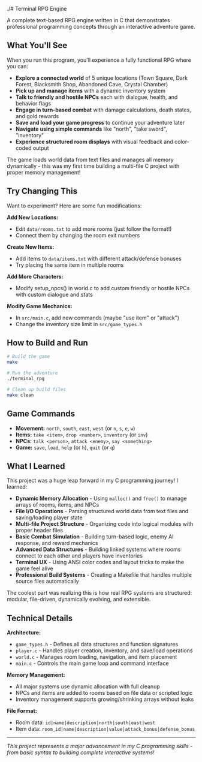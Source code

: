 ./# Terminal RPG Engine

A complete text-based RPG engine written in C that demonstrates professional programming concepts through an interactive adventure game.

## What You'll See

When you run this program, you'll experience a fully functional RPG where you can:
- **Explore a connected world** of 5 unique locations (Town Square, Dark Forest, Blacksmith Shop, Abandoned Cave, Crystal Chamber)
- **Pick up and manage items** with a dynamic inventory system
- **Talk to friendly and hostile NPCs** each with dialogue, health, and behavior flags
- **Engage in turn-based combat** with damage calculations, death states, and gold rewards
- **Save and load your game progress** to continue your adventure later
- **Navigate using simple commands** like "north", "take sword", "inventory"
- **Experience structured room displays** with visual feedback and color-coded output

The game loads world data from text files and manages all memory dynamically - this was my first time building a multi-file C project with proper memory management!

## Try Changing This

Want to experiment? Here are some fun modifications:

**Add New Locations:**
- Edit `data/rooms.txt` to add more rooms (just follow the format!)
- Connect them by changing the room exit numbers

**Create New Items:**
- Add items to `data/items.txt` with different attack/defense bonuses
- Try placing the same item in multiple rooms

**Add More Characters:**
- Modify setup_npcs() in world.c to add custom friendly or hostile NPCs with custom dialogue and stats

**Modify Game Mechanics:**
- In `src/main.c`, add new commands (maybe "use item" or "attack")
- Change the inventory size limit in `src/game_types.h`

## How to Build and Run

```bash
# Build the game
make

# Run the adventure
./terminal_rpg

# Clean up build files
make clean
```

## Game Commands

- **Movement:** `north`, `south`, `east`, `west` (or `n`, `s`, `e`, `w`)
- **Items:** `take <item>`, `drop <number>`, `inventory` (or `inv`)
- **NPCs:** `talk <person>`, `attack <enemy>`, `say <something>`
- **Game:** `save`, `load`, `help` (or `h`), `quit` (or `q`)

## What I Learned

This project was a huge leap forward in my C programming journey! I learned:

- **Dynamic Memory Allocation** - Using `malloc()` and `free()` to manage arrays of rooms, items, and NPCs
- **File I/O Operations** - Parsing structured world data from text files and saving/loading player state
- **Multi-file Project Structure** - Organizing code into logical modules with proper header files
- **Basic Combat Simulation** - Building turn-based logic, enemy AI response, and reward mechanics
- **Advanced Data Structures** - Building linked systems where rooms connect to each other and players have inventories
- **Terminal UX** - Using ANSI color codes and layout tricks to make the game feel alive
- **Professional Build Systems** - Creating a Makefile that handles multiple source files automatically

The coolest part was realizing this is how real RPG systems are structured: modular, file-driven, dynamically evolving, and extensible.

## Technical Details

**Architecture:**
- `game_types.h` - Defines all data structures and function signatures
- `player.c` - Handles player creation, inventory, and save/load operations
- `world.c` - Manages room loading, navigation, and item placement
- `main.c` - Controls the main game loop and command interface

**Memory Management:**
- All major systems use dynamic allocation with full cleanup
- NPCs and items are added to rooms based on file data or scripted logic
- Inventory management supports growing/shrinking arrays without leaks

**File Format:**
- Room data: `id|name|description|north|south|east|west`
- Item data: `room_id|name|description|value|attack_bonus|defense_bonus`

---

*This project represents a major advancement in my C programming skills - from basic syntax to building complete interactive systems!* 